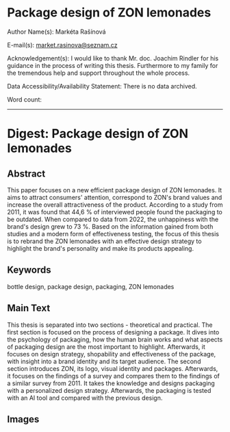 # Package design of ZON lemonades

Author Name(s): Markéta Rašínová

E-mail(s): market.rasinova@seznam.cz

Acknowledgement(s): I would like to thank Mr. doc. Joachim Rindler for his guidance in the process of writing this thesis. Furthermore to my family for the tremendous help and support throughout the whole process.

Data Accessibility/Availability Statement: There is no data archived.

Word count: <!-- Digests should be approximately 500 words. Everything below, including headings, image captions, etc., except references. -->

- - -

# Digest: Package design of ZON lemonades

## Abstract

This paper focuses on a new efficient package design of ZON lemonades. It aims to attract consumers' attention, correspond to ZON's brand values and increase the overall attractiveness of the product. According to a study from 2011, it was found that 44,6 % of interviewed people found the packaging to be outdated. When compared to data from 2022, the unhappiness with the brand's design grew to 73 %. Based on the information gained from both studies and a modern form of effectiveness testing, the focus of this thesis is to rebrand the ZON lemonades with an effective design strategy to highlight the brand's personality and make its products appealing. 

## Keywords

bottle design, package design, packaging, ZON lemonades

## Main Text
This thesis is separated into two sections - theoretical and practical. The first section is focused on the process of designing a package. It dives into the psychology of packaging, how the human brain works and what aspects of packaging design are the most important to highlight. Afterwards, it focuses on design strategy, shopability and effectiveness of the package, with insight into a brand identity and its target audience. The second section introduces ZON, its logo, visual identity and packages. Afterwards, it focuses on the findings of a survey and compares them to the findings of a similar survey from 2011. It takes the knowledge and designs packaging with a personalized design strategy. Afterwards, the packaging is tested with an AI tool and compared with the previous design.
<!--
Consider these four sections:

1. Introduction that puts the research in a broader context and provides added value through citations not included in the original article.
2. Summary of original article’s methods and results.
3. Further discussion on significance of findings.
4. Discussion connecting this work to other studies – provides added value through citations not included in original study.
    -->

## Images

<!-- Original figure(s) and caption(s) designed by digest author. And remeber to optimize images. -->
